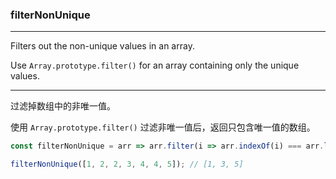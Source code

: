### filterNonUnique

------------

Filters out the non-unique values in an array.

Use `Array.prototype.filter()` for an array containing only the unique values.

------------

过滤掉数组中的非唯一值。

使用 `Array.prototype.filter()` 过滤非唯一值后，返回只包含唯一值的数组。

```js
const filterNonUnique = arr => arr.filter(i => arr.indexOf(i) === arr.lastIndexOf(i));
```

```js
filterNonUnique([1, 2, 2, 3, 4, 4, 5]); // [1, 3, 5]
```
